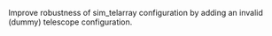 Improve robustness of sim_telarray configuration by adding an invalid (dummy) telescope configuration.
